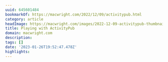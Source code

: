 ```yaml
---
uuid: 645601484
bookmarkOf: https://macwright.com/2022/12/09/activitypub.html
category: article
headImage: https://macwright.com/images/2022-12-09-activitypub-thumbnail-image.jpg
title: Playing with ActivityPub
domain: macwright.com
description:
tags: []
date: '2023-01-26T19:52:47.478Z'
highlights:
---
```



